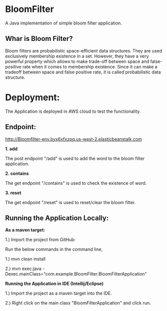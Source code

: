 # BloomFilter


A Java implementation of simple bloom filter application. 

## Whar is Bloom Filter? 

Bloom filters are probabilistic space-efficient data structures. They are used exclusively membership existence in a set. However, they have a very powerful property which allows to make trade-off between space and false-positive rate when it comes to membership existence. Since it can make a tradeoff between space and false positive rate, it is called probabilistic data structure.

# Deployment:

The Application is deployed in AWS cloud to test the functionality. 

## Endpoint:

http://Bloomfilter-env.byx6xfxzpq.us-west-2.elasticbeanstalk.com 

**1. add**

The post endpoint "/add" is used to add the word to the bloom filter application. 

**2. contains**

The get endpoint "/contains" is used to check the existence of word. 

**3. reset**

The get endpoint "/reset" is used to reset/clear the bloom filter. 

## Running the Application Locally:

**As a maven target:**

1.) Import the project from GitHub:

Run the below commands in the command line,

1.) mvn clean install

2.) mvn exec:java -Dexec.mainClass="com.example.BloomFilter.BloomFilterApplication"

**Running the Application in IDE (Intellij/Eclipse)**

1.) Import the project as a maven target into the IDE.

2.) Right click on the main class "BloomFilterApplication" and click run. 

